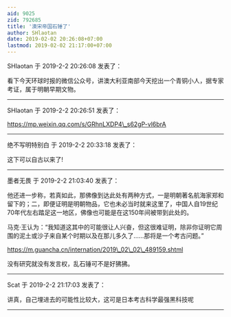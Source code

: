 ```yaml
---
aid: 9025
zid: 792685
title: '澳宋帝国石锤了'
author: SHlaotan
date: 2019-02-02 20:26:08+07:00
lastmod: 2019-02-02 21:17:00+07:00
---
```


SHlaotan 于 2019-2-2 20:26:08 发表了：

看下今天环球时报的微信公众号，讲澳大利亚南部今天挖出一个青铜小人，据专家考证，属于明朝早期文物。

---------

SHlaotan 于 2019-2-2 20:26:51 发表了：

https://mp.weixin.qq.com/s/GRhnLXDP4\_s62gP-vl6brA

---------

绝不写明特别白 于 2019-2-2 20:33:18 发表了：

这下可以自古以来了!

---------

墨者无畏 于 2019-2-2 21:03:40 发表了：

他还进一步称，若真如此，那佛像到达此处有两种方式，一是明朝著名航海家郑和留下的；二，即便证明是明朝物品，它也未必当时就来这里了，中国人自19世纪70年代左右踏足这一地区，佛像也可能是在这150年间被带到此处的。

马克·王认为：“我知道这其中的可能很让人兴奋，但这很难证明，除非你证明它周围的泥土或沙子来自某个时期以及在那儿多久了……那将是一个考古问题。”

https://m.guancha.cn/internation/2019\_02\_02\_489159.shtml

没有研究就没有发言权，乱石锤可不是好狒狒。

---------

Scat 于 2019-2-2 21:17:03 发表了：

讲真，自己埋进去的可能性比较大，这可是日本考古科学最强黑科技呢

---------

